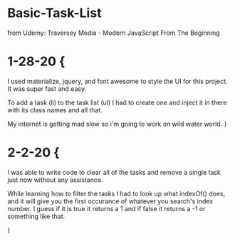 # Basic-Task-List
from Udemy: Traversey Media - Modern JavaScript From The Beginning

# 1-28-20 {
  I used materialize, jquery, and font awesome to style the UI for this project. It was super fast and easy.

  To add a task (li) to the task list (ul) I had to create one and inject it in there with its class names and all that. 

  My internet is getting mad slow so i'm going to work on wild water world.
}

# 2-2-20 {
  I was able to write code to clear all of the tasks and remove a single task just now without any assistance. 

  While learning how to filter the tasks I had to look up what indexOf() does, and it will give you the first occurance of whatever you search's index number. I guess if it is true it returns a 1 and if false it returns a -1 or something like that.

  
}
